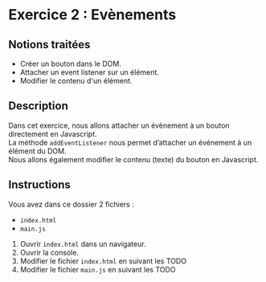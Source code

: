 # Exercice 2 : Evènements

## Notions traitées

- Créer un bouton dans le DOM.
- Attacher un event listener sur un élément.
- Modifier le contenu d'un élément.

## Description

Dans cet exercice, nous allons attacher un évènement à un bouton directement en Javascript.  
La méthode `addEventListener` nous permet d’attacher un événement à un élément du DOM.  
Nous allons également modifier le contenu (texte) du bouton en Javascript.  

## Instructions

Vous avez dans ce dossier 2 fichiers :
- `index.html`
- `main.js`

1. Ouvrir `index.html` dans un navigateur.
2. Ouvrir la console.
3. Modifier le fichier `index.html` en suivant les TODO
4. Modifier le fichier `main.js` en suivant les TODO